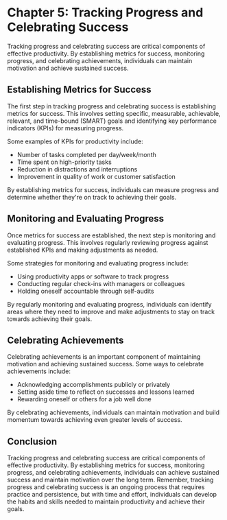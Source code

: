 Chapter 5: Tracking Progress and Celebrating Success
====================================================

Tracking progress and celebrating success are critical components of effective productivity. By establishing metrics for success, monitoring progress, and celebrating achievements, individuals can maintain motivation and achieve sustained success.

Establishing Metrics for Success
--------------------------------

The first step in tracking progress and celebrating success is establishing metrics for success. This involves setting specific, measurable, achievable, relevant, and time-bound (SMART) goals and identifying key performance indicators (KPIs) for measuring progress.

Some examples of KPIs for productivity include:

* Number of tasks completed per day/week/month
* Time spent on high-priority tasks
* Reduction in distractions and interruptions
* Improvement in quality of work or customer satisfaction

By establishing metrics for success, individuals can measure progress and determine whether they're on track to achieving their goals.

Monitoring and Evaluating Progress
----------------------------------

Once metrics for success are established, the next step is monitoring and evaluating progress. This involves regularly reviewing progress against established KPIs and making adjustments as needed.

Some strategies for monitoring and evaluating progress include:

* Using productivity apps or software to track progress
* Conducting regular check-ins with managers or colleagues
* Holding oneself accountable through self-audits

By regularly monitoring and evaluating progress, individuals can identify areas where they need to improve and make adjustments to stay on track towards achieving their goals.

Celebrating Achievements
------------------------

Celebrating achievements is an important component of maintaining motivation and achieving sustained success. Some ways to celebrate achievements include:

* Acknowledging accomplishments publicly or privately
* Setting aside time to reflect on successes and lessons learned
* Rewarding oneself or others for a job well done

By celebrating achievements, individuals can maintain motivation and build momentum towards achieving even greater levels of success.

Conclusion
----------

Tracking progress and celebrating success are critical components of effective productivity. By establishing metrics for success, monitoring progress, and celebrating achievements, individuals can achieve sustained success and maintain motivation over the long term. Remember, tracking progress and celebrating success is an ongoing process that requires practice and persistence, but with time and effort, individuals can develop the habits and skills needed to maintain productivity and achieve their goals.
